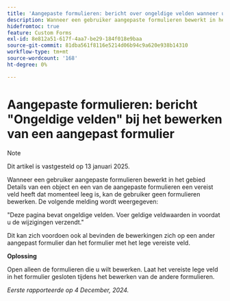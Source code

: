 ```yaml
---
title: 'Aangepaste formulieren: bericht over ongeldige velden wanneer u een aangepast formulier bewerkt'
description: Wanneer een gebruiker aangepaste formulieren bewerkt in het gebied Details van een object en een van de aangepaste formulieren een vereist veld heeft dat momenteel leeg is, kan de gebruiker geen formulieren bewerken en wordt een bericht weergegeven. Er is een tijdelijke oplossing beschikbaar.
hidefromtoc: true
feature: Custom Forms
exl-id: 8e812a51-617f-4aa7-be29-184f018e9baa
source-git-commit: 81dba561f8116e5214d06b94c9a620e938b14310
workflow-type: tm+mt
source-wordcount: '168'
ht-degree: 0%

---
```


# Aangepaste formulieren: bericht &quot;Ongeldige velden&quot; bij het bewerken van een aangepast formulier

>[!NOTE]
>
>Dit artikel is vastgesteld op 13 januari 2025.

Wanneer een gebruiker aangepaste formulieren bewerkt in het gebied Details van een object en een van de aangepaste formulieren een vereist veld heeft dat momenteel leeg is, kan de gebruiker geen formulieren bewerken. De volgende melding wordt weergegeven:

&quot;Deze pagina bevat ongeldige velden. Voer geldige veldwaarden in voordat u de wijzigingen verzendt.&quot;

Dit kan zich voordoen ook al bevinden de bewerkingen zich op een ander aangepast formulier dan het formulier met het lege vereiste veld.

**Oplossing**

Open alleen de formulieren die u wilt bewerken. Laat het vereiste lege veld in het formulier gesloten tijdens het bewerken van de andere formulieren.

_Eerste rapporteerde op 4 December, 2024._
